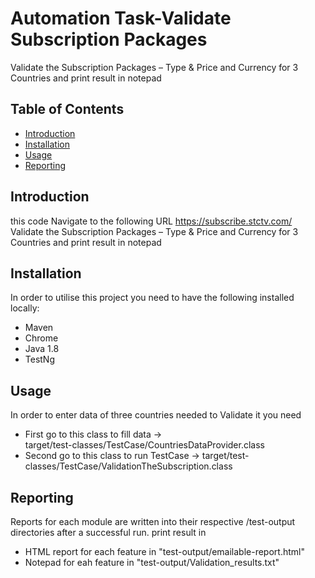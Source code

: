 
# Automation Task-Validate Subscription Packages 
 
Validate the Subscription Packages – Type & Price and Currency for 3 Countries and print result in notepad

## Table of Contents

- [Introduction](#introduction)
- [Installation](#installation)
- [Usage](#usage)
- [Reporting](#Reporting)



## Introduction

this code Navigate to the following URL https://subscribe.stctv.com/ 
Validate the Subscription Packages – Type & Price and Currency for 3 Countries and print result in notepad


## Installation

In order to utilise this project you need to have the following installed locally:

- Maven 
- Chrome 
- Java 1.8
- TestNg

## Usage
In order to enter data of three countries needed to Validate it
you need 
- First go to this class to fill data ->  
    target/test-classes/TestCase/CountriesDataProvider.class
- Second go to this class to run TestCase ->
    target/test-classes/TestCase/ValidationTheSubscription.class

## Reporting
Reports for each module are written into their respective /test-output directories after a successful run.
print result in 
- HTML report for each feature in "test-output/emailable-report.html"
- Notepad for eah feature in "test-output/Validation_results.txt"


